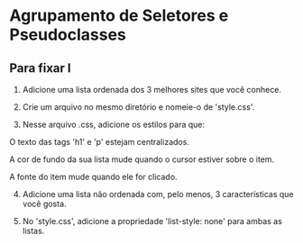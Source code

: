 #   Agrupamento de Seletores e Pseudoclasses

## Para fixar I

1. Adicione uma lista ordenada dos 3 melhores sites que você conhece.

2. Crie um arquivo no mesmo diretório e nomeie-o de 'style.css'.

3. Nesse arquivo .css, adicione os estilos para que:

O texto das tags 'h1' e 'p' estejam centralizados.

A cor de fundo da sua lista mude quando o cursor estiver sobre o item.

A fonte do item mude quando ele for clicado.

4. Adicione uma lista não ordenada com, pelo menos, 3 características que você gosta.

5. No 'style.css', adicione a propriedade 'list-style: none' para ambas as listas.